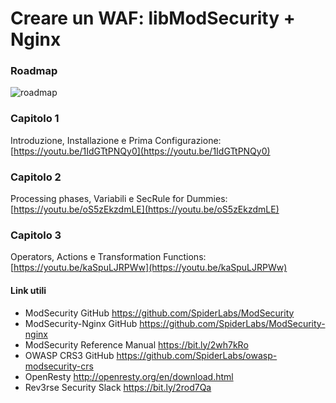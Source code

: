 # Creare un WAF: libModSecurity + Nginx

### Roadmap
![roadmap](https://i.imgur.com/5Lt3i5s.jpg)

### Capitolo 1
Introduzione, Installazione e Prima Configurazione: [https://youtu.be/1IdGTtPNQy0](https://youtu.be/1IdGTtPNQy0)

### Capitolo 2
Processing phases, Variabili e SecRule for Dummies: [https://youtu.be/oS5zEkzdmLE](https://youtu.be/oS5zEkzdmLE)

### Capitolo 3
Operators, Actions e Transformation Functions: [https://youtu.be/kaSpuLJRPWw](https://youtu.be/kaSpuLJRPWw)

#### Link utili
- ModSecurity GitHub https://github.com/SpiderLabs/ModSecurity
- ModSecurity-Nginx GitHub https://github.com/SpiderLabs/ModSecurity-nginx
- ModSecurity Reference Manual https://bit.ly/2wh7kRo
- OWASP CRS3 GitHub https://github.com/SpiderLabs/owasp-modsecurity-crs
- OpenResty http://openresty.org/en/download.html
- Rev3rse Security Slack https://bit.ly/2rod7Qa

